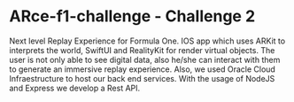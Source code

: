 # ARce-f1-challenge - Challenge 2

Next level Replay Experience for Formula One.
IOS app which uses ARKit to interprets the world, SwiftUI and RealityKit for render virtual objects.
The user is not only able to see digital data, also he/she can interact with them to generate an immersive replay experience.
Also, we used Oracle Cloud Infraestructure to host our back end services. With the usage of NodeJS and Express we develop a Rest API.
